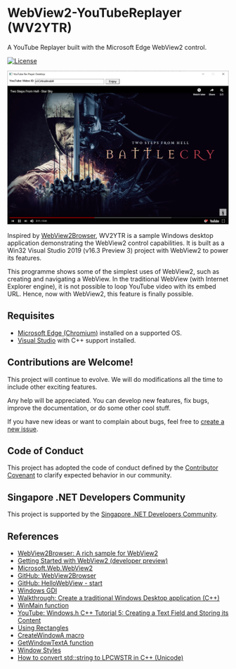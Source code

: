 # WebView2-YouTubeReplayer (WV2YTR)
A YouTube Replayer built with the Microsoft Edge WebView2 control.

[![License](https://img.shields.io/badge/license-MIT-blue.svg)](LICENSE)

![Home screen of the program](github-images/screenshot.png?raw=true)

Inspired by [WebView2Browser](https://github.com/MicrosoftEdge/WebView2Browser), WV2YTR is a sample Windows desktop application demonstrating the WebView2 control capabilities. It is built as a Win32 Visual Studio 2019 (v16.3 Preview 3) project with WebView2 to power its features.

This programme shows some of the simplest uses of WebView2, such as creating and navigating a WebView. In the traditional WebView (with Internet Explorer engine), it is not possible to loop YouTube video with its embed URL. Hence, now with WebView2, this feature is finally possible.

## Requisites
- [Microsoft Edge (Chromium)](https://www.microsoftedgeinsider.com/en-us/download/) installed on a supported OS.
- [Visual Studio](https://visualstudio.microsoft.com/vs/) with C++ support installed.

## Contributions are Welcome!

This project will continue to evolve. We will do modifications all the time to include other exciting features.

Any help will be appreciated. You can develop new features, fix bugs, improve the documentation, or do some other cool stuff.

If you have new ideas or want to complain about bugs, feel free to [create a new issue](https://github.com/goh-chunlin/WebView2-YouTubeReplayer/issues/new).

## Code of Conduct

This project has adopted the code of conduct defined by the [Contributor Covenant](http://contributor-covenant.org/)
to clarify expected behavior in our community.

## Singapore .NET Developers Community

This project is supported by the [Singapore .NET Developers Community](http://dotnet.sg).

## References
- [WebView2Browser: A rich sample for WebView2](https://blogs.windows.com/msedgedev/2019/08/15/webview2browse-sample-for-webview2/#rzhJEBfYkul3Mh7y.97)
- [Getting Started with WebView2 (developer preview)](https://docs.microsoft.com/en-us/microsoft-edge/hosting/webview2/gettingstarted#step-1---create-a-single-window-win32-app)
- [Microsoft.Web.WebView2](https://www.nuget.org/packages/Microsoft.Web.WebView2)
- [GitHub: WebView2Browser](https://github.com/MicrosoftEdge/WebView2Browser)
- [GitHub: HelloWebView - start](https://github.com/MicrosoftEdge/WebView2Samples)
- [Windows GDI](https://docs.microsoft.com/en-us/windows/win32/api/_gdi/)
- [Walkthrough: Create a traditional Windows Desktop application (C++)](https://docs.microsoft.com/en-us/cpp/windows/walkthrough-creating-windows-desktop-applications-cpp?view=vs-2019)
- [WinMain function](https://docs.microsoft.com/en-us/windows/win32/api/winbase/nf-winbase-winmain)
- [YouTube: Windows.h C++ Tutorial 5: Creating a Text Field and Storing its Content](https://www.youtube.com/watch?v=FXrulJXMiU8)
- [Using Rectangles](https://docs.microsoft.com/en-us/windows/win32/gdi/using-rectangles)
- [CreateWindowA macro](https://docs.microsoft.com/en-us/windows/win32/api/winuser/nf-winuser-createwindowa#remarks)
- [GetWindowTextA function](https://docs.microsoft.com/en-us/windows/win32/api/winuser/nf-winuser-getwindowtexta)
- [Window Styles](https://docs.microsoft.com/en-us/windows/win32/winmsg/window-styles)
- [How to convert std::string to LPCWSTR in C++ (Unicode)](https://stackoverflow.com/a/27296/1177328)